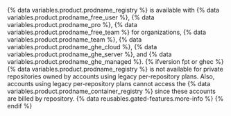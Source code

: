{% data variables.product.prodname_registry %} is available with {% data variables.product.prodname_free_user %}, {% data variables.product.prodname_pro %}, {% data variables.product.prodname_free_team %} for organizations, {% data variables.product.prodname_team %}, {% data variables.product.prodname_ghe_cloud %}, {% data variables.product.prodname_ghe_server %}, and {% data variables.product.prodname_ghe_managed %}.
{% ifversion fpt or ghec %}
<br>
{% data variables.product.prodname_registry %} is not available for private repositories owned by accounts using legacy per-repository plans. Also, accounts using legacy per-repository plans cannot access the {% data variables.product.prodname_container_registry %} since these accounts are billed by repository. {% data reusables.gated-features.more-info %}
{% endif %}

